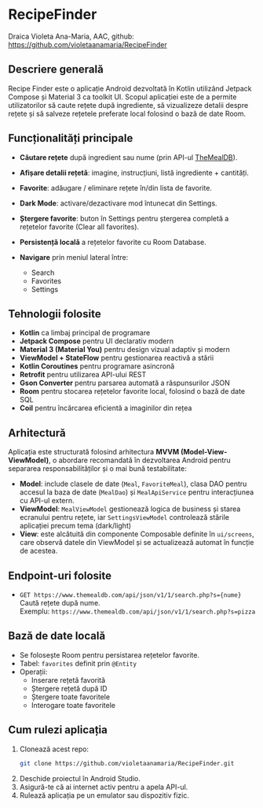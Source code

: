 # RecipeFinder

Draica Violeta Ana-Maria, AAC, github: https://github.com/violetaanamaria/RecipeFinder 

## Descriere generală

Recipe Finder este o aplicație Android dezvoltată în Kotlin utilizând Jetpack Compose și Material 3 ca toolkit UI. Scopul aplicației este de a permite utilizatorilor să caute rețete după ingrediente, să vizualizeze detalii despre rețete și să salveze rețetele preferate local folosind o bază de date Room.

## Funcționalități principale

- **Căutare rețete** după ingredient sau nume (prin API-ul [TheMealDB](https://www.themealdb.com)).
- **Afișare detalii rețetă**: imagine, instrucțiuni, listă ingrediente + cantități.
- **Favorite**: adăugare / eliminare rețete în/din lista de favorite.
- **Dark Mode**: activare/dezactivare mod întunecat din Settings.
- **Ștergere favorite**: buton în Settings pentru ștergerea completă a rețetelor favorite (Clear all favorites).

- **Persistență locală** a rețetelor favorite cu Room Database.

- **Navigare** prin meniul lateral între:
  - Search
  - Favorites
  - Settings

## Tehnologii folosite

- **Kotlin** ca limbaj principal de programare
- **Jetpack Compose** pentru UI declarativ modern
- **Material 3 (Material You)** pentru design vizual adaptiv și modern
- **ViewModel + StateFlow** pentru gestionarea reactivă a stării
- **Kotlin Coroutines** pentru programare asincronă
- **Retrofit** pentru utilizarea API-ului REST
- **Gson Converter** pentru parsarea automată a răspunsurilor JSON
- **Room** pentru stocarea rețetelor favorite local, folosind o bază de date SQL
- **Coil** pentru încărcarea eficientă a imaginilor din rețea

## Arhitectură

Aplicația este structurată folosind arhitectura **MVVM (Model-View-ViewModel)**, o abordare recomandată în dezvoltarea Android pentru separarea responsabilităților și o mai bună testabilitate:

- **Model**: include clasele de date (`Meal`, `FavoriteMeal`), clasa DAO pentru accesul la baza de date (`MealDao`) și `MealApiService` pentru interacțiunea cu API-ul extern.
- **ViewModel**: `MealViewModel` gestionează logica de business și starea ecranului pentru rețete, iar `SettingsViewModel` controlează stările aplicației precum tema (dark/light)
- **View**: este alcătuită din componente Composable definite în `ui/screens`, care observă datele din ViewModel și se actualizează automat în funcție de acestea.

## Endpoint-uri folosite

- `GET https://www.themealdb.com/api/json/v1/1/search.php?s={nume}`  
  Caută rețete după nume.  
  Exemplu: `https://www.themealdb.com/api/json/v1/1/search.php?s=pizza`
## Bază de date locală

- Se folosește Room pentru persistarea rețetelor favorite.
- Tabel: `favorites` definit prin `@Entity`
- Operații:
  - Inserare rețetă favorită
  - Ștergere rețetă după ID
  - Ștergere toate favoritele
  - Interogare toate favoritele

## Cum rulezi aplicația

1. Clonează acest repo:
   ```bash
   git clone https://github.com/violetaanamaria/RecipeFinder.git
   ```
2. Deschide proiectul în Android Studio.
3. Asigură-te că ai internet activ pentru a apela API-ul.
4. Rulează aplicația pe un emulator sau dispozitiv fizic.
